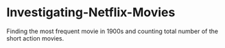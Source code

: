 # Investigating-Netflix-Movies
Finding the most frequent movie in 1900s and counting total number of the short action movies.
